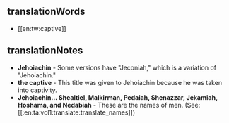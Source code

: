 ## translationWords

* [[en:tw:captive]]

## translationNotes

* **Jehoiachin** - Some versions have "Jeconiah," which is a variation of "Jehoiachin."
* **the captive** - This title was given to Jehoiachin because he was taken into captivity.
* **Jehoiachin... Shealtiel, Malkirman, Pedaiah, Shenazzar, Jekamiah, Hoshama, and Nedabiah** - These are the names of men. (See: [[:en:ta:vol1:translate:translate_names]])
